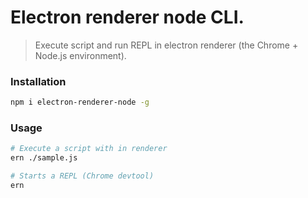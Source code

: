 Electron renderer node CLI.
========================

> Execute script and run REPL in electron renderer (the Chrome + Node.js environment).

### Installation
```sh
npm i electron-renderer-node -g
```

### Usage
```sh
# Execute a script with in renderer
ern ./sample.js

# Starts a REPL (Chrome devtool)
ern
```
